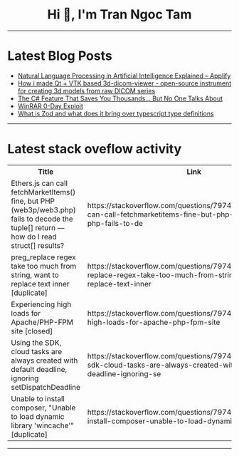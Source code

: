 <h1 align="center">Hi 👋, I'm Tran Ngoc Tam</h1>

---

# Latest Blog Posts 
<!-- BLOG-POST-LIST:START -->
- [Natural Language Processing in Artificial Intelligence Explained – Applify](https://dev.to/manpreet27/natural-language-processing-in-artificial-intelligence-explained-applify-7n3)
- [How i made Qt + VTK based 3d-dicom-viewer - open-source instrument for creating 3d models from raw DICOM series](https://dev.to/ft290008buchok/how-i-made-qt-vtk-based-3d-dicom-viewer-open-source-instrument-for-creating-3d-models-from-raw-2kj7)
- [The C# Feature That Saves You Thousands… But No One Talks About](https://dev.to/mohammad_shoeb_8cf8645287/the-c-feature-that-saves-you-thousands-but-no-one-talks-about-10d4)
- [WinRAR 0-Day Exploit](https://dev.to/intelligence_x/winrar-0-day-exploit-148c)
- [What is Zod and what does it bring over typescript type definitions](https://dev.to/websilvercraft/what-is-zod-and-what-does-it-bring-over-typescript-type-definitions-a94)
<!-- BLOG-POST-LIST:END -->

---

# Latest stack oveflow activity
<table>
  <tr><th>Title</th><th>Link</th></tr>
  <!-- STACKOVERFLOW:START --><tr><td>Ethers.js can call fetchMarketItems&lpar;&rpar; fine, but PHP &lpar;web3p/web3.php&rpar; fails to decode the tuple[] return — how do I read struct[] results?</td><td>https://stackoverflow.com/questions/79747584/ethers-js-can-call-fetchmarketitems-fine-but-php-web3p-web3-php-fails-to-de</td></tr><tr><td>preg_replace regex take too much from string, want to replace text inner [duplicate]</td><td>https://stackoverflow.com/questions/79747389/preg-replace-regex-take-too-much-from-string-want-to-replace-text-inner</td></tr><tr><td>Experiencing high loads for Apache/PHP-FPM site [closed]</td><td>https://stackoverflow.com/questions/79747383/experiencing-high-loads-for-apache-php-fpm-site</td></tr><tr><td>Using the SDK, cloud tasks are always created with default deadline, ignoring setDispatchDeadline</td><td>https://stackoverflow.com/questions/79746978/using-the-sdk-cloud-tasks-are-always-created-with-default-deadline-ignoring-se</td></tr><tr><td>Unable to install composer, &quot;Unable to load dynamic library &#39;wincache&#39;&quot; [duplicate]</td><td>https://stackoverflow.com/questions/79746953/unable-to-install-composer-unable-to-load-dynamic-library-wincache</td></tr><!-- STACKOVERFLOW:END -->
</table>

---


